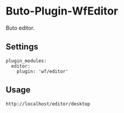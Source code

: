 # Buto-Plugin-WfEditor

Buto editor.

## Settings

```
plugin_modules:
  editor:
    plugin: 'wf/editor'
```

## Usage

```
http://localhost/editor/desktop
```
